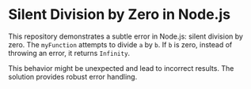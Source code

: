 # Silent Division by Zero in Node.js

This repository demonstrates a subtle error in Node.js: silent division by zero.  The `myFunction` attempts to divide `a` by `b`. If `b` is zero, instead of throwing an error, it returns `Infinity`.

This behavior might be unexpected and lead to incorrect results. The solution provides robust error handling.